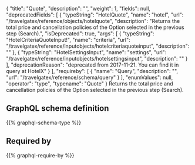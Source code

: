 {
  "title": "Quote",
  "description": "",
  "weight": 1,
  "fields": null,
  "deprecatedFields": [
    {
      "typeString": "HotelQuote",
      "name": "hotel",
      "url": "/travelgatex/reference/objects/hotelquote",
      "description": "Returns the total price and cancellation policies of the Option selected in the previous step (Search).",
      "isDeprecated": true,
      "args": [
        {
          "typeString": "HotelCriteriaQuoteInput!",
          "name": "criteria",
          "url": "/travelgatex/reference/inputobjects/hotelcriteriaquoteinput",
          "description": ""
        },
        {
          "typeString": "HotelSettingsInput",
          "name": "settings",
          "url": "/travelgatex/reference/inputobjects/hotelsettingsinput",
          "description": ""
        }
      ],
      "deprecationReason": "deprecated from 2017-11-21. You can find it in query at HotelX"
    }
  ],
  "requireby": [
    {
      "name": "Query",
      "description": "",
      "url": "/travelgatex/reference/schema/query"
    }
  ],
  "enumValues": null,
  "operator": "type",
  "typename": "Quote"
}
Returns the total price and cancellation policies of the Option selected in the previous step (Search).
## GraphQL schema definition

{{% graphql-schema-type %}}

## Required by

{{% graphql-require-by %}}

